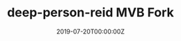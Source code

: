 ---
title: deep-person-reid MVB Fork
summary: Deep learning re-identification in PyTorch. A forked version with additional functionalities and MVB interface.
tags:
- CV
- ML
- DL
- ReID
- PyTorch
- Internship
- OpenSource
date: "2019-07-20T00:00:00Z"

# Optional external URL for project (replaces project detail page).
external_link: https://github.com/johnzhang1999/deep-mvb-reid

image:
  caption: Class Activation Maps of baggage images
  focal_point: Smart
---